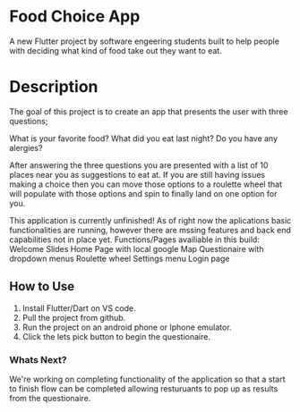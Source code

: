 # Food Choice App

A new Flutter project by software engeering students built to help people with deciding what kind of food take out they want to eat. 

# Description

The goal of this project is to create an app that presents the user with three questions;

What is your favorite food? 
What did you eat last night?
Do you have any alergies?

After answering the three questions you are presented with a list of 10 places near you as suggestions to eat at. If you are still having issues making a choice then you can move those options to a roulette wheel that will populate with those options and spin to finally land on one option for you.

This application is currently unfinished! As of right now the aplications basic functionalities are running, however there are mssing features and back end capabilities not in place yet. 
Functions/Pages availiable in this build: 
    Welcome Slides
    Home Page with local google Map
    Questionaire with dropdown menus
    Roulette wheel
    Settings menu
    Login page

## How to Use

1. Install Flutter/Dart on VS code.
2. Pull the project from github.
3. Run the project on an android phone or Iphone emulator.
4. Click the lets pick button to begin the questionaire.

### Whats Next?
We're working on completing functionality of the application so that a start to finish flow can be completed allowing resturuants to pop up as results from the questionaire. 